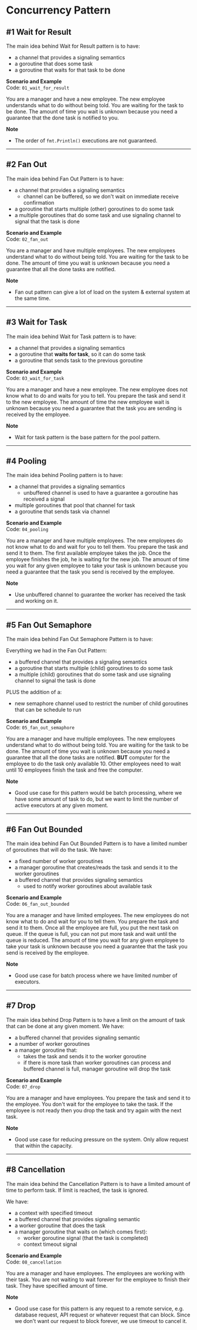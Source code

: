# Concurrency Pattern

## #1 Wait for Result

The main idea behind Wait for Result pattern is to have:
- a channel that provides a signaling semantics
- a goroutine that does some task
- a goroutine that waits for that task to be done

**Scenario and Example**   
Code: `01_wait_for_result`  

You are a manager and have a new employee.
The new employee understands what to do without being told.
You are waiting for the task to be done.
The amount of time you wait is unknown 
because you need a guarantee that the done task is notified to you.

**Note**
- The order of `fmt.Println()` executions are not guaranteed.

---

## #2 Fan Out

The main idea behind Fan Out Pattern is to have:

- a channel that provides a signaling semantics
  - channel can be buffered, so we don't wait on immediate receive confirmation
- a goroutine that starts multiple (other) goroutines to do some task
- a multiple goroutines that do some task and use signaling channel to signal that the task is done


**Scenario and Example**   
Code: `02_fan_out`

You are a manager and have multiple employees.
The new employees understand what to do without being told.
You are waiting for the task to be done.
The amount of time you wait is unknown
because you need a guarantee that all the done tasks are notified.

**Note**
- Fan out pattern can give a lot of load on the system & external system at the same time.

---

## #3 Wait for Task

The main idea behind Wait for Task pattern is to have:
- a channel that provides a signaling semantics
- a goroutine that **waits for task**, so it can do some task
- a goroutine that sends task to the previous goroutine

**Scenario and Example**   
Code: `03_wait_for_task`

You are a manager and have a new employee.
The new employee does not know what to do and waits for you to tell.
You prepare the task and send it to the new employee.
The amount of time the new employee wait is unknown
because you need a guarantee that the task you are sending is received by the employee.

**Note**
- Wait for task pattern is the base pattern for the pool pattern.


---

## #4 Pooling

The main idea behind Pooling pattern is to have:
- a channel that provides a signaling semantics
  - unbuffered channel is used to have a guarantee a goroutine has received a signal
- multiple goroutines that pool that channel for task
- a goroutine that sends task via channel


**Scenario and Example**   
Code: `04_pooling`

You are a manager and have multiple employees.
The new employees do not know what to do and wait for you to tell them.
You prepare the task and send it to them.
The first available employee takes the job.
Once the employee finishes the job, he is waiting for the new job.
The amount of time you wait for any given employee to take your task is unknown because you need a
guarantee that the task you send is received by the employee.


**Note**
- Use unbuffered channel to guarantee the worker has received the task and working on it.

---

## #5 Fan Out Semaphore
The main idea behind Fan Out Semaphore Pattern is to have:

Everything we had in the Fan Out Pattern:
- a buffered channel that provides a signaling semantics
- a goroutine that starts multiple (child) goroutines to do some task
- a multiple (child) goroutines that do some task and use signaling channel to signal the task is done

PLUS the addition of a:
- new semaphore channel used to restrict the number of child goroutines that can be schedule to run


**Scenario and Example**   
Code: `05_fan_out_semaphore`

You are a manager and have multiple employees.
The new employees understand what to do without being told.
You are waiting for the task to be done.
The amount of time you wait is unknown
because you need a guarantee that all the done tasks are notified.
**BUT** computer for the employee to do the task only available 10.
Other employees need to wait until 10 employees finish the task and free the computer.

**Note**
- Good use case for this pattern would be batch processing, where we have some amount of task to do, but we want to limit the number of active executors at any given moment.

---

## #6 Fan Out Bounded

The main idea behind Fan Out Bounded Pattern is to have a limited number of goroutines that will do the task. We have:
- a fixed number of worker goroutines
- a manager goroutine that creates/reads the task and sends it to the worker goroutines
- a buffered channel that provides signaling semantics
  - used to notify worker goroutines about available task

**Scenario and Example**   
Code: `06_fan_out_bounded`

You are a manager and have limited employees.
The new employees do not know what to do and wait for you to tell them.
You prepare the task and send it to them.
Once all the employee are full, you put the next task on queue.
If the queue is full, you can not put more task and wait until the queue is reduced.
The amount of time you wait for any given employee to take your task is unknown because you need a
guarantee that the task you send is received by the employee.

**Note**
- Good use case for batch process where we have limited number of executors.

---

## #7 Drop

The main idea behind Drop Pattern is to have a limit on the amount of task that can be done at any given moment.
We have:
- a buffered channel that provides signaling semantic
- a number of worker goroutines
- a manager goroutine that:
  - takes the task and sends it to the worker goroutine
  - if there is more task than worker goroutines can process and buffered channel is full, manager goroutine will drop the task

**Scenario and Example**   
Code: `07_drop`

You are a manager and have employees. 
You prepare the task and send it to the employee.
You don't wait for the employee to take the task.
If the employee is not ready then you drop the task and try again with the next task.


**Note**
- Good use case for reducing pressure on the system. Only allow request that within the capacity.

---

## #8 Cancellation

The main idea behind the Cancellation Pattern is to have a limited amount of time to perform task. 
If limit is reached, the task is ignored.

We have:
- a context with specified timeout
- a buffered channel that provides signaling semantic
- a worker goroutine that does the task
- a manager goroutine that waits on (which comes first):
  - worker goroutine signal (that the task is completed)
  - context timeout signal

**Scenario and Example**   
Code: `08_cancellation`

You are a manager and have employees.
The employees are working with their task.
You are not waiting to wait forever for the employee to finish their task.
They have specified amount of time.

**Note**
- Good use case for this pattern is any request to a remote service, e.g. database request, API request or whatever request that can block. Since we don't want our request to block forever, we use timeout to cancel it.